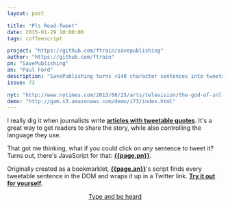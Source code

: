 ```yaml
---
layout: post

title: "Pls Read-Tweet"
date: 2015-01-29 10:00:00
tags: coffeescript

project: "https://github.com/ftrain/savepublishing"
author: "https://github.com/ftrain"
pn: "SavePublishing"
an: "Paul Ford"
description: "SavePublishing turns <140 character sentences into tweetable links."
issue: 73

nyt: "http://www.nytimes.com/2013/08/25/arts/television/the-god-of-snl-will-see-you-now.html"
demo: "http://gam.s3.amazonaws.com/demo/i73/index.html"
---
```


I really dig it when journalists write <strong><a href="{{page.nyt}}" title="NYT article with tweetable quotes" target="_blank">articles with tweetable quotes</a></strong>. It's a great way to get readers to share the story, while also controlling the language they use.

That got me thinking, what if you could click on _any_ sentence to tweet it? Turns out, there's JavaScript for that: <strong><a href="{{page.project}}" title="{{page.pn}} on GitHub" target="_blank">{{page.pn}}</a></strong>.

Originally created as a bookmarklet, <strong><a href="{{ page.author }}" target="_blank" title="{{ page.an }} on GitHub">{{page.an}}</a></strong>'s script finds every tweetable sentence in the DOM and wraps it up in a Twitter link. <strong><a href="{{page.demo}}" title="{{page.pn}} demo" target="_blank"> Try it out for yourself</a></strong>.

<center><a href="{{ page.url }}#comments" class="btn btn-primary btn-comment" title="Discuss this issue of Git @ Me online">Type and be heard</a></center>
